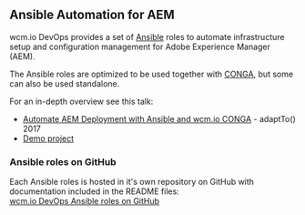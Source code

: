 ## Ansible Automation for AEM

wcm.io DevOps provides a set of [Ansible][ansible] roles to automate infrastructure setup and configuration management for Adobe Experience Manager (AEM).

The Ansible roles are optimized to be used together with [CONGA][conga], but some can also be used standalone.

For an in-depth overview see this talk:

* [Automate AEM Deployment with Ansible and wcm.io CONGA][aem-ansible-adaptto-2017] - adaptTo() 2017
* [Demo project][aem-ansible-adaptto-2017-demo]


### Ansible roles on GitHub

Each Ansible roles is hosted in it's own repository on GitHub with documentation included in the README files:<br/>
[wcm.io DevOps Ansible roles on GitHub][github-ansible-roles]

[ansible]: https://www.ansible.com/
[conga]: http://devops.wcm.io/conga
[github-ansible-roles]: https://github.com/wcm-io-devops?q=ansible-%20NOT%20conga-ansible-plugin
[aem-ansible-adaptto-2017]: https://adapt.to/2017/en/schedule/automate-aem-deployment-with-ansible-and-wcm-io-conga.html
[aem-ansible-adaptto-2017-demo]: https://github.com/adaptto/2017-automate-aem-deployment-ansible-conga

